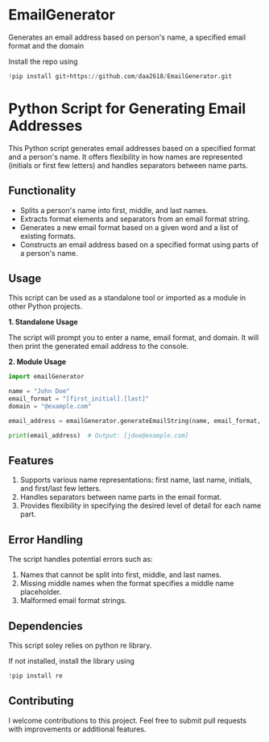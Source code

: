 # EmailGenerator
Generates an email address based on person's name, a specified email format and the domain

Install the repo using
```python
!pip install git+https://github.com/daa2618/EmailGenerator.git
```

# Python Script for Generating Email Addresses

This Python script generates email addresses based on a specified format and a person's name. It offers flexibility in how names are represented (initials or first few letters) and handles separators between name parts.

## Functionality

* Splits a person's name into first, middle, and last names.
* Extracts format elements and separators from an email format string.
* Generates a new email format based on a given word and a list of existing formats.
* Constructs an email address based on a specified format using parts of a person's name.

## Usage

This script can be used as a standalone tool or imported as a module in other Python projects.

**1. Standalone Usage**

The script will prompt you to enter a name, email format, and domain. It will then print the generated email address to the console.

**2. Module Usage**

```python
import emailGenerator

name = "John Doe"
email_format = "[first_initial].[last]"
domain = "@example.com"

email_address = emailGenerator.generateEmailString(name, email_format, domain)

print(email_address)  # Output: [jdoe@example.com]
```

## Features
1. Supports various name representations: first name, last name, initials, and first/last few letters.
2. Handles separators between name parts in the email format.
3. Provides flexibility in specifying the desired level of detail for each name part.
## Error Handling
The script handles potential errors such as:

1. Names that cannot be split into first, middle, and last names.
2. Missing middle names when the format specifies a middle name placeholder.
3. Malformed email format strings.
## Dependencies
This script soley relies on python re library.

If not installed, install the library using
```python
!pip install re
```


## Contributing
I welcome contributions to this project. Feel free to submit pull requests with improvements or additional features.
